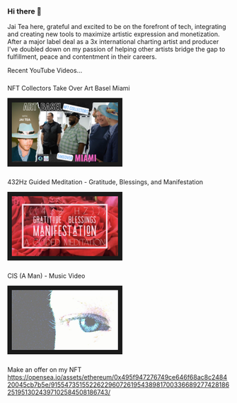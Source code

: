 ### Hi there 👋

Jai Tea here, grateful and excited to be on the forefront of tech, integrating and creating new tools to maximize artistic expression and monetization. After a major label deal as a 3x international charting artist and producer I've doubled down on my passion of helping other artists bridge the gap to fulfillment, peace and contentment in their careers. 

Recent YouTube Videos...
###
###
NFT Collectors Take Over Art Basel Miami

<a href="https://youtu.be/VnPKwi_1Frs?si=aiZMM5s3XngqUmfb
" target="_blank"><img src="https://github.com/nodrinksonthepiano/nodrinksonthepiano/blob/main/NFT%20Collectors%20Take%20Over%20Art%20Basel%20with%20Jai%20Tea%20YouTube%20Thumbnail.png" 
alt="Recent Youtube Videos..." width="240" height="135" border="10" /></a>
###
###
432Hz Guided Meditation - Gratitude, Blessings, and Manifestation

<a href="https://youtu.be/sEgSyTo-XJ0?si=qn8HNGLyyvOkpiaF
" target="_blank"><img src="https://github.com/nodrinksonthepiano/nodrinksonthepiano/blob/main/432Hz%20Guided%20Meditation%20Gratitude%20Blessings%20and%20Manifestation%20YouTube%20Thumbnail.jpg" 
alt="Recent Youtube Videos..." width="240" height="135" border="10" /></a>
###
###
CIS (A Man) - Music Video

<a href="https://youtu.be/JpthIVJenXk?si=QWFJXId12F-7jBof
" target="_blank"><img src="https://github.com/nodrinksonthepiano/nodrinksonthepiano/blob/main/CIS%20(A%20Man)%20YouTube%20Thumbnail.jpeg" 
alt="Recent Youtube Videos..." width="240" height="135" border="10" /></a>
###
###
Make an offer on my NFT https://opensea.io/assets/ethereum/0x495f947276749ce646f68ac8c248420045cb7b5e/91554735155226229607261954389817003366892774281862519513024397102584508186743/ 
